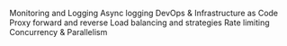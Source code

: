
Monitoring and Logging
Async logging
DevOps & Infrastructure as Code
Proxy forward and reverse
Load balancing and strategies
Rate limiting
Concurrency & Parallelism
